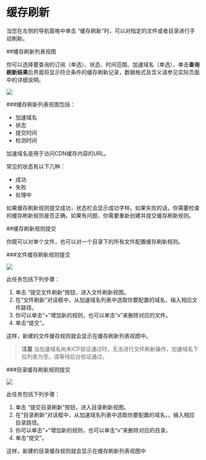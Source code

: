 # 缓存刷新

当您在左侧的导航窗格中单击 “缓存刷新”时，可以对指定的文件或者目录进行手动刷新。

##缓存刷新列表视图

你可以选择要查询的订阅（单选）、状态、时间范围、加速域名（单选），单击**查询刷新结果**后界面将显示符合条件的缓存刷新记录，数据格式及含义请参见实际页面中的详细说明。

![][1]

###缓存刷新列表视图包括：

-   加速域名
-   状态
-   提交时间
-   检测时间


加速域名是用于访问CDN缓存内容的URL。

常见的状态有以下几种：

-    成功
-    失败
-    处理中

如果缓存刷新规则提交成功，状态栏会显示成功字样。如果失败的话，你需要检查的缓存刷新规则是否正确。如果有问题，你需要重新创建并提交缓存刷新规则。

##缓存刷新规则提交

你既可以对单个文件，也可以对一个目录下的所有文件配置缓存刷新规则。

###文件缓存刷新规则提交

![][2]

此任务包括下列步骤：

1. 单击 “提交文件刷新”按钮，进入文件刷新视图。
2. 在“文件刷新”对话框中，从加速域名列表中选取你要配置的域名，输入相应文件路径。
3. 你可以单击“+”增加新的规则，也可以单击“x”来删除对应的文件。
4. 单击“提交”。

这样，新建的文件缓存规则就会显示在缓存刷新列表视图中。

>**注意**
>当加速域名尚未ICP验证通过时，无法进行文件刷新操作，加速域名下拉列表为空。请等待后台验证通过。

###目录缓存刷新规则提交

![][3]

此任务包括下列步骤：

1. 单击 “提交目录刷新”按钮，进入目录刷新视图。
2. 在“目录刷新”对话框中，从加速域名列表中选取你要配置的域名，，输入相应目录路径。
3. 你可以单击“+”增加新的规则，也可以单击“x”来删除对应的目录。
4. 单击“提交”。

这样，新建的目录缓存规则就会显示在缓存刷新列表视图中

 [1]: images/006.png
 [2]: images/007.png
 [3]: images/008.png
